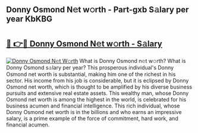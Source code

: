 ## Donny Osmond N𝚎t w𝚘rth - Part-gxb S𝚊lary per year KbKBG

# <h2><a href="http://gc4g0i3.nevu.top/?p=Donny+Osmond">🔗 👉🔴 Donny Osmond N𝚎t w𝚘rth - S𝚊lary</a></h2>

[![Donny Osmond N𝚎t W𝚘rth](https://i.imgur.com/Oavwk0R.jpeg)](http://gc4g0i3.nevu.top/?p=Donny+Osmond)
What is Donny Osmond n𝚎t w𝚘rth? What is Donny Osmond s𝚊lary per year?
This prosperous individual's Donny Osmond net worth is substantial, making him one of the richest in his sector. His income from his job is considerable, but it is eclipsed by Donny Osmond net worth, which is thought to be amplified by his diverse business pursuits and extensive real estate assets. This wealthy man, whose Donny Osmond net worth is among the highest in the world, is celebrated for his business acumen and financial intelligence. This rich individual, whose Donny Osmond net worth is in the billions and who earns an impressive salary, is a prime example of the force of commitment, hard work, and financial acumen.

